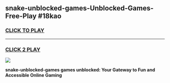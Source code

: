 
## snake-unblocked-games-Unblocked-Games-Free-Play #18kao
<h3>
<a href="https://us.freeplayer.one?title=snake-unblocked-games&ref=9M">CLICK TO PLAY</a></h3>
<hr>

<h3>
<a href="https://us.freeplayer.one?title=snake-unblocked-games&ref=9M">CLICK 2 PLAY</a>
  
</h3>

<a href="https://us.freeplayer.one?title=snake-unblocked-games&ref=9M"><img src="https://clearcache.store/games.png"></a>


**snake-unblocked-games games unblocked: Your Gateway to Fun and Accessible Online Gaming**
